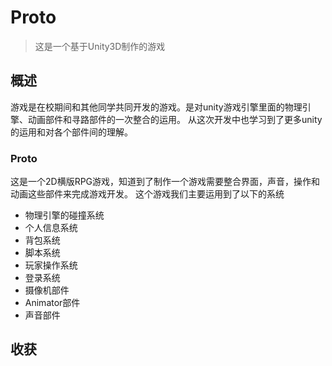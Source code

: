 # Proto
> 这是一个基于Unity3D制作的游戏


## 概述
游戏是在校期间和其他同学共同开发的游戏。是对unity游戏引擎里面的物理引擎、动画部件和寻路部件的一次整合的运用。
从这次开发中也学习到了更多unity的运用和对各个部件间的理解。



### Proto
这是一个2D横版RPG游戏，知道到了制作一个游戏需要整合界面，声音，操作和动画这些部件来完成游戏开发。
这个游戏我们主要运用到了以下的系统
- 物理引擎的碰撞系统
- 个人信息系统
- 背包系统
- 脚本系统
- 玩家操作系统
- 登录系统
- 摄像机部件
- Animator部件
- 声音部件


## 收获
